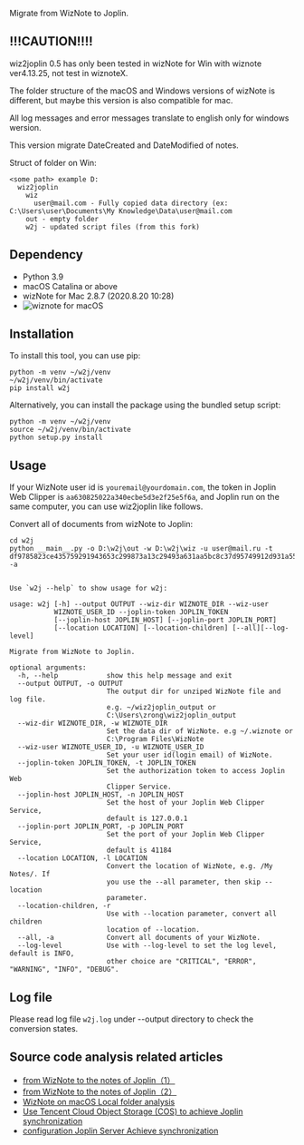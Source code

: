 Migrate from WizNote to Joplin.

## !!!CAUTION!!!!

wiz2joplin 0.5 has only been tested in wizNote for Win with wiznote ver4.13.25, not test in wiznoteX.

The folder structure of the macOS and Windows versions of wizNote is different, but maybe this version is also compatible for mac.

All log messages and error messages translate to english only for windows wersion.

This version migrate DateCreated and DateModified of notes.

Struct of folder on Win:
```
<some path> example D:
  wiz2joplin
    wiz
      user@mail.com - Fully copied data directory (ex: C:\Users\user\Documents\My Knowledge\Data\user@mail.com
    out - empty folder
    w2j - updated script files (from this fork)
```
## Dependency

- Python 3.9
- macOS Catalina or above
- wizNote for Mac 2.8.7 (2020.8.20 10:28)
- ![wiznote for macOS](wiznoteformac.png)

## Installation

To install this tool, you can use pip:

```
python -m venv ~/w2j/venv
~/w2j/venv/bin/activate
pip install w2j
```

Alternatively, you can install the package using the bundled setup script:

```
python -m venv ~/w2j/venv
source ~/w2j/venv/bin/activate
python setup.py install
```

## Usage

If your WizNote user id is `youremail@yourdomain.com`, the token in Joplin Web Clipper is `aa630825022a340ecbe5d3e2f25e5f6a`, and Joplin run on the same computer, you can use wiz2joplin like follows.

Convert all of documents from wizNote to Joplin:

``` shell
cd w2j
python __main__.py -o D:\w2j\out -w D:\w2j\wiz -u user@mail.ru -t df9785823ce435759291943653c299873a13c29493a631aa5bc8c37d95749912d931a55d8e01beeb0347a86f4f1bc918c2f2a3899a863d5d8190af0482dd2d65 -a
```

```

Use `w2j --help` to show usage for w2j:

```
```
usage: w2j [-h] --output OUTPUT --wiz-dir WIZNOTE_DIR --wiz-user
           WIZNOTE_USER_ID --joplin-token JOPLIN_TOKEN
           [--joplin-host JOPLIN_HOST] [--joplin-port JOPLIN_PORT]
           [--location LOCATION] [--location-children] [--all][--log-level]

Migrate from WizNote to Joplin.

optional arguments:
  -h, --help            show this help message and exit
  --output OUTPUT, -o OUTPUT
                        The output dir for unziped WizNote file and log file.
                        e.g. ~/wiz2joplin_output or
                        C:\Users\zrong\wiz2joplin_output
  --wiz-dir WIZNOTE_DIR, -w WIZNOTE_DIR
                        Set the data dir of WizNote. e.g ~/.wiznote or
                        C:\Program Files\WizNote
  --wiz-user WIZNOTE_USER_ID, -u WIZNOTE_USER_ID
                        Set your user id(login email) of WizNote.
  --joplin-token JOPLIN_TOKEN, -t JOPLIN_TOKEN
                        Set the authorization token to access Joplin Web
                        Clipper Service.
  --joplin-host JOPLIN_HOST, -n JOPLIN_HOST
                        Set the host of your Joplin Web Clipper Service,
                        default is 127.0.0.1
  --joplin-port JOPLIN_PORT, -p JOPLIN_PORT
                        Set the port of your Joplin Web Clipper Service,
                        default is 41184
  --location LOCATION, -l LOCATION
                        Convert the location of WizNote, e.g. /My Notes/. If
                        you use the --all parameter, then skip --location
                        parameter.
  --location-children, -r
                        Use with --location parameter, convert all children
                        location of --location.
  --all, -a             Convert all documents of your WizNote.
  --log-level           Use with --log-level to set the log level, default is INFO,
                        other choice are "CRITICAL", "ERROR", "WARNING", "INFO", "DEBUG".
```

## Log file

Please read log file `w2j.log` under --output directory to check the conversion states.

## Source code analysis related articles

- [from WizNote to the notes of Joplin（1）](https://blog.zengrong.net/post/wiznote2joplin1/)
- [from WizNote to the notes of Joplin（2）](https://blog.zengrong.net/post/wiznote2joplin2/)
- [WizNote on macOS Local folder analysis](https://blog.zengrong.net/post/analysis-of-wiznote/)
- [Use Tencent Cloud Object Storage (COS) to achieve Joplin synchronization](https://blog.zengrong.net/post/joplin-sync-use-cos/)
- [configuration Joplin Server Achieve synchronization](https://blog.zengrong.net/post/joplin-server-config/)
